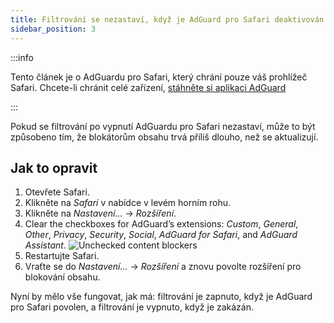 ```yaml
---
title: Filtrování se nezastaví, když je AdGuard pro Safari deaktivován
sidebar_position: 3
---
```


:::info

Tento článek je o AdGuardu pro Safari, který chrání pouze váš prohlížeč Safari. Chcete-li chránit celé zařízení, [stáhněte si aplikaci AdGuard](https://agrd.io/download-kb-adblock)

:::

Pokud se filtrování po vypnutí AdGuardu pro Safari nezastaví, může to být způsobeno tím, že blokátorům obsahu trvá příliš dlouho, než se aktualizují.

## Jak to opravit

1. Otevřete Safari.
2. Klikněte na _Safari_ v nabídce v levém horním rohu.
3. Klikněte na _Nastavení…_ → _Rozšíření_.
4. Clear the checkboxes for AdGuard’s extensions: _Custom_, _General_, _Other_, _Privacy_, _Security_, _Social_, _AdGuard for Safari_, and _AdGuard Assistant_.
   ![Unchecked content blockers](https://cdn.adtidy.org/content/Kb/ad_blocker/safari/adg-safari-unchecked-cbs.png)
5. Restartujte Safari.
6. Vraťte se do _Nastavení..._ → _Rozšíření_ a znovu povolte rozšíření pro blokování obsahu.

Nyní by mělo vše fungovat, jak má: filtrování je zapnuto, když je AdGuard pro Safari povolen, a filtrování je vypnuto, když je zakázán.

